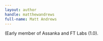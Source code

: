 ```yaml
---
layout: author
handle: matthewandrews
full-name: Matt Andrews
---
```

(Early member of Assanka and FT Labs (1.0).
